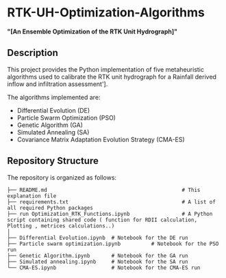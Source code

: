 # RTK-UH-Optimization-Algorithms
**"[An Ensemble Optimization of the RTK Unit Hydrograph]"**


## Description

This project provides the Python implementation of five metaheuristic algorithms used to calibrate the RTK unit hydrograph for a Rainfall derived inflow and infiltration assessment'].

The algorithms implemented are:

* Differential Evolution (DE)
* Particle Swarm Optimization (PSO)
* Genetic Algorithm (GA)
* Simulated Annealing (SA)
* Covariance Matrix Adaptation Evolution Strategy (CMA-ES)

## Repository Structure

The repository is organized as follows:

```
├── README.md                                            # This explanation file
├── requirements.txt                                     # A list of all required Python packages
├── run Optimization_RTK_Functions.ipynb                 # A Python script containing shared code ( function for RDII calculation, Plotting , metrices calculations..)
│
├── Differential Evolution.ipynb  # Notebook for the DE run
├── Particle swarm optimization.ipynb          # Notebook for the PSO run
├── Genetic Algorithm.ipynb       # Notebook for the GA run
├── Simulated annealing.ipynb     # Notebook for the SA run
└── CMA-ES.ipynb                  # Notebook for the CMA-ES run
```

